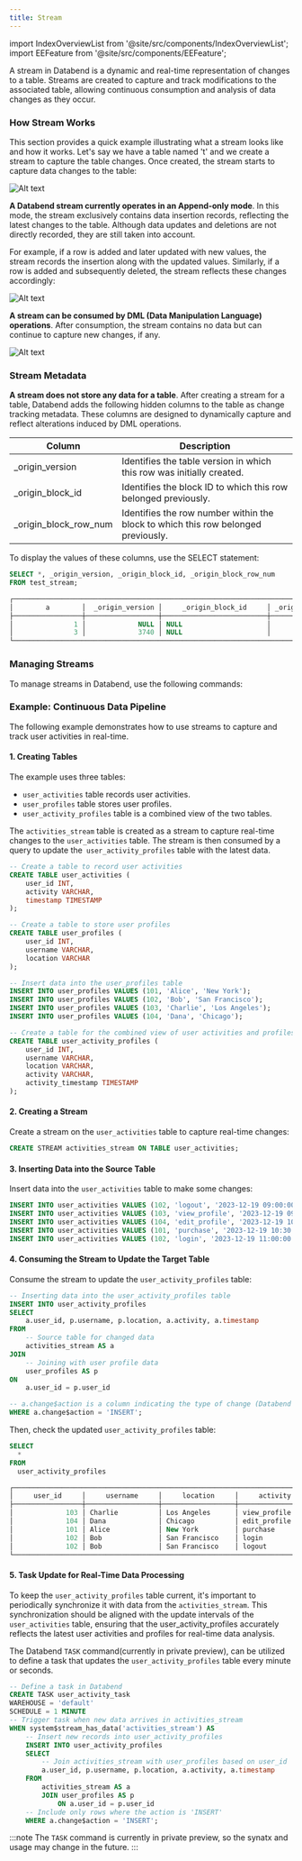 ```yaml
---
title: Stream
---
```

import IndexOverviewList from '@site/src/components/IndexOverviewList';
import EEFeature from '@site/src/components/EEFeature';

<EEFeature featureName='STREAM'/>

A stream in Databend is a dynamic and real-time representation of changes to a table. Streams are created to capture and track modifications to the associated table, allowing continuous consumption and analysis of data changes as they occur.

### How Stream Works

This section provides a quick example illustrating what a stream looks like and how it works. Let's say we have a table named 't' and we create a stream to capture the table changes. Once created, the stream starts to capture data changes to the table:

![Alt text](@site/static/public/img/sql/stream-insert.png)

**A Databend stream currently operates in an Append-only mode**. In this mode, the stream exclusively contains data insertion records, reflecting the latest changes to the table. Although data updates and deletions are not directly recorded, they are still taken into account. 

For example, if a row is added and later updated with new values, the stream records the insertion along with the updated values. Similarly, if a row is added and subsequently deleted, the stream reflects these changes accordingly:

![Alt text](@site/static/public/img/sql/stream-update.png)

**A stream can be consumed by DML (Data Manipulation Language) operations**. After consumption, the stream contains no data but can continue to capture new changes, if any.


![Alt text](@site/static/public/img/sql/stream-consume.png)

### Stream Metadata

**A stream does not store any data for a table**. After creating a stream for a table, Databend adds the following hidden columns to the table as change tracking metadata. These columns are designed to dynamically capture and reflect alterations induced by DML operations.

| Column                | Description                                                                       |
|-----------------------|-----------------------------------------------------------------------------------|
| _origin_version       | Identifies the table version in which this row was initially created.             |
| _origin_block_id      | Identifies the block ID to which this row belonged previously.                    |
| _origin_block_row_num | Identifies the row number within the block to which this row belonged previously. |

To display the values of these columns, use the SELECT statement:

```sql title='Example:'
SELECT *, _origin_version, _origin_block_id, _origin_block_row_num 
FROM test_stream;

┌───────────────────────────────────────────────────────────────────────────────────────┐
│        a        │  _origin_version │     _origin_block_id     │ _origin_block_row_num │
├─────────────────┼──────────────────┼──────────────────────────┼───────────────────────┤
│               1 │             NULL │ NULL                     │                  NULL │
│               3 │             3740 │ NULL                     │                  NULL │
└───────────────────────────────────────────────────────────────────────────────────────┘
```

### Managing Streams

To manage streams in Databend, use the following commands:

<IndexOverviewList />

### Example: Continuous Data Pipeline

The following example demonstrates how to use streams to capture and track user activities in real-time.

#### 1. Creating Tables

The example uses three tables: 
* `user_activities` table records user activities.
* `user_profiles` table stores user profiles.
* `user_activity_profiles` table is a combined view of the two tables.

The `activities_stream` table is created as a stream to capture real-time changes to the `user_activities` table. The stream is then consumed by a query to update the` user_activity_profiles` table with the latest data.

```sql
-- Create a table to record user activities
CREATE TABLE user_activities (
    user_id INT,
    activity VARCHAR,
    timestamp TIMESTAMP
);

-- Create a table to store user profiles
CREATE TABLE user_profiles (
    user_id INT,
    username VARCHAR,
    location VARCHAR
);

-- Insert data into the user_profiles table
INSERT INTO user_profiles VALUES (101, 'Alice', 'New York');
INSERT INTO user_profiles VALUES (102, 'Bob', 'San Francisco');
INSERT INTO user_profiles VALUES (103, 'Charlie', 'Los Angeles');
INSERT INTO user_profiles VALUES (104, 'Dana', 'Chicago');

-- Create a table for the combined view of user activities and profiles
CREATE TABLE user_activity_profiles (
    user_id INT,
    username VARCHAR,
    location VARCHAR,
    activity VARCHAR,
    activity_timestamp TIMESTAMP
);
```

#### 2. Creating a Stream

Create a stream on the `user_activities` table to capture real-time changes:
```sql
CREATE STREAM activities_stream ON TABLE user_activities;
```

#### 3. Inserting Data into the Source Table

Insert data into the `user_activities` table to make some changes:
```sql
INSERT INTO user_activities VALUES (102, 'logout', '2023-12-19 09:00:00');
INSERT INTO user_activities VALUES (103, 'view_profile', '2023-12-19 09:15:00');
INSERT INTO user_activities VALUES (104, 'edit_profile', '2023-12-19 10:00:00');
INSERT INTO user_activities VALUES (101, 'purchase', '2023-12-19 10:30:00');
INSERT INTO user_activities VALUES (102, 'login', '2023-12-19 11:00:00');
```

#### 4. Consuming the Stream to Update the Target Table

Consume the stream to update the `user_activity_profiles` table:
```sql
-- Inserting data into the user_activity_profiles table
INSERT INTO user_activity_profiles
SELECT
    a.user_id, p.username, p.location, a.activity, a.timestamp
FROM
    -- Source table for changed data
    activities_stream AS a
JOIN
    -- Joining with user profile data
    user_profiles AS p
ON
    a.user_id = p.user_id

-- a.change$action is a column indicating the type of change (Databend only supports INSERT for now)
WHERE a.change$action = 'INSERT';
```

Then, check the updated `user_activity_profiles` table:
```sql
SELECT
  *
FROM
  user_activity_profiles

┌────────────────────────────────────────────────────────────────────────────────────────────────┐
│     user_id     │     username     │     location     │     activity     │  activity_timestamp │
├─────────────────┼──────────────────┼──────────────────┼──────────────────┼─────────────────────┤
│             103 │ Charlie          │ Los Angeles      │ view_profile     │ 2023-12-19 09:15:00 │
│             104 │ Dana             │ Chicago          │ edit_profile     │ 2023-12-19 10:00:00 │
│             101 │ Alice            │ New York         │ purchase         │ 2023-12-19 10:30:00 │
│             102 │ Bob              │ San Francisco    │ login            │ 2023-12-19 11:00:00 │
│             102 │ Bob              │ San Francisco    │ logout           │ 2023-12-19 09:00:00 │
└────────────────────────────────────────────────────────────────────────────────────────────────┘
```

#### 5. Task Update for Real-Time Data Processing

To keep the `user_activity_profiles` table current, it's important to periodically synchronize it with data from the `activities_stream`. This synchronization should be aligned with the update intervals of the `user_activities` table, ensuring that the user_activity_profiles accurately reflects the latest user activities and profiles for real-time data analysis.

The Databend `TASK` command(currently in private preview), can be utilized to define a task that updates the `user_activity_profiles` table every minute or seconds.

```sql
-- Define a task in Databend
CREATE TASK user_activity_task 
WAREHOUSE = 'default'
SCHEDULE = 1 MINUTE
-- Trigger task when new data arrives in activities_stream
WHEN system$stream_has_data('activities_stream') AS 
    -- Insert new records into user_activity_profiles
    INSERT INTO user_activity_profiles
    SELECT
        -- Join activities_stream with user_profiles based on user_id
        a.user_id, p.username, p.location, a.activity, a.timestamp
    FROM
        activities_stream AS a
        JOIN user_profiles AS p
            ON a.user_id = p.user_id
    -- Include only rows where the action is 'INSERT'
    WHERE a.change$action = 'INSERT';
```

:::note
The `TASK` command is currently in private preview, so the synatx and usage may change in the future.
:::





